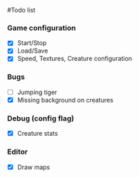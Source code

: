 #Todo list

### Game configuration
- [x] Start/Stop
- [x] Load/Save
- [x] Speed, Textures, Creature configuration

### Bugs
- [ ] Jumping tiger
- [x] Missing background on creatures

### Debug (config flag)
- [x] Creature stats

### Editor
- [x] Draw maps